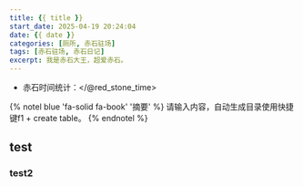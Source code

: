 ```yaml
---
title: {{ title }}
start_date: 2025-04-19 20:24:04
date: {{ date }}
categories: [厕所, 赤石驻场]
tags: [赤石驻场, 赤石日记]
excerpt: 我是赤石大王，超爱赤石。
---
```


- 赤石时间统计：</@red_stone_time>

{% notel blue 'fa-solid fa-book' '摘要' %}
请输入内容，自动生成目录使用快捷键f1 + create table。
{% endnotel %}

## test

### test2
